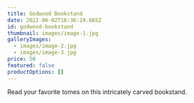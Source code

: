 ```yaml
---
title: Godwood Bookstand
date: 2022-06-02T16:36:19.665Z
id: godwood-bookstand
thumbnail: images/image-1.jpg
galleryImages:
  - images/image-2.jpg
  - images/image-3.jpg
price: 50
featured: false
productOptions: []
---
```

Read your favorite tomes on this intricately carved bookstand.